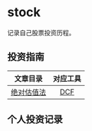 # stock
记录自己股票投资历程。

## 投资指南

|    文章目录    |              对应工具               |
| :------------: | :---------------------------------: |
| [绝对估值法](https://github.com/C2015/stock/blob/master/context/%E7%BB%9D%E5%AF%B9%E4%BC%B0%E5%80%BC%E6%B3%95.md) | [DCF](http://www.iguuu.com/app/dcf) |

## 个人投资记录

